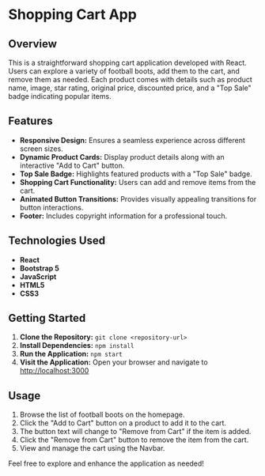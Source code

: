 # Shopping Cart App

## Overview

This is a straightforward shopping cart application developed with React. Users can explore a variety of football boots, add them to the cart, and remove them as needed. Each product comes with details such as product name, image, star rating, original price, discounted price, and a "Top Sale" badge indicating popular items.

## Features

- **Responsive Design:** Ensures a seamless experience across different screen sizes.
- **Dynamic Product Cards:** Display product details along with an interactive "Add to Cart" button.
- **Top Sale Badge:** Highlights featured products with a "Top Sale" badge.
- **Shopping Cart Functionality:** Users can add and remove items from the cart.
- **Animated Button Transitions:** Provides visually appealing transitions for button interactions.
- **Footer:** Includes copyright information for a professional touch.

## Technologies Used

- **React**
- **Bootstrap 5**
- **JavaScript**
- **HTML5**
- **CSS3**

## Getting Started

1. **Clone the Repository:** `git clone <repository-url>`
2. **Install Dependencies:** `npm install`
3. **Run the Application:** `npm start`
4. **Visit the Application:** Open your browser and navigate to [http://localhost:3000](http://localhost:3000)

## Usage

1. Browse the list of football boots on the homepage.
2. Click the "Add to Cart" button on a product to add it to the cart.
3. The button text will change to "Remove from Cart" if the item is added.
4. Click the "Remove from Cart" button to remove the item from the cart.
5. View and manage the cart using the Navbar.

Feel free to explore and enhance the application as needed!
